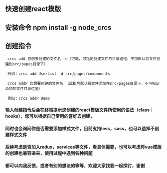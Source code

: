## 快速创建react模版

## 安装命令 npm install -g  node_crcs

## 创建指令 

```
 crcs add 您想要创建的文件名 -d（可选，可指定创建文件的目录路径，不加默认将文件创建到src/papes目录下）

 例如：crcs add UserList -d src/pages/components
```

```
 crcs addP 您想要创建的文件名 （此指令默认将文件添加在src/pages目录下，不可指定添加的文件目录位置）

 例如：crcs addP Demo
```

#### 输入创建指令后会在终端提示您创建的react模版文件所使用的语法（class｜hooks），您可以根据自己常用的喜好去创建，
#### 同时也会询问你是否需要添加样式文件，目前支持less，sass，也可以选择不创建样式文件

#### 后续考虑是否加入redux，services等文件，看具体需要，也可以考虑将vue模版的创建也兼容进来，使用过程中遇到各种问题
#### 都可以向我反馈，或者有别的想法的等等，欢迎大家找我一起探讨，谢谢